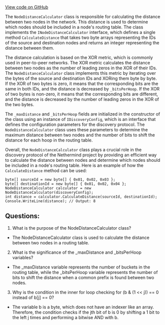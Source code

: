 [View code on GitHub](https://github.com/NethermindEth/nethermind/src/Nethermind/Nethermind.Network.Discovery/RoutingTable/NodeDistanceCalculator.cs)

The `NodeDistanceCalculator` class is responsible for calculating the distance between two nodes in the network. This distance is used to determine which nodes should be included in a node's routing table. The class implements the `INodeDistanceCalculator` interface, which defines a single method `CalculateDistance` that takes two byte arrays representing the IDs of the source and destination nodes and returns an integer representing the distance between them.

The distance calculation is based on the XOR metric, which is commonly used in peer-to-peer networks. The XOR metric calculates the distance between two nodes as the number of leading zeros in the XOR of their IDs. The `NodeDistanceCalculator` class implements this metric by iterating over the bytes of the source and destination IDs and XORing them byte by byte. If the XOR of two bytes is zero, it means that the corresponding bits are the same in both IDs, and the distance is decreased by `_bitsPerHoop`. If the XOR of two bytes is non-zero, it means that the corresponding bits are different, and the distance is decreased by the number of leading zeros in the XOR of the two bytes.

The `_maxDistance` and `_bitsPerHoop` fields are initialized in the constructor of the class using an instance of `IDiscoveryConfig`, which is an interface that defines the configuration parameters for the discovery protocol. The `NodeDistanceCalculator` class uses these parameters to determine the maximum distance between two nodes and the number of bits to shift the distance for each hoop in the routing table.

Overall, the `NodeDistanceCalculator` class plays a crucial role in the discovery protocol of the Nethermind project by providing an efficient way to calculate the distance between nodes and determine which nodes should be included in a node's routing table. Here is an example of how the `CalculateDistance` method can be used:

```
byte[] sourceId = new byte[] { 0x01, 0x02, 0x03 };
byte[] destinationId = new byte[] { 0x01, 0x02, 0x04 };
NodeDistanceCalculator calculator = new NodeDistanceCalculator(discoveryConfig);
int distance = calculator.CalculateDistance(sourceId, destinationId);
Console.WriteLine(distance); // Output: 8
```
## Questions: 
 1. What is the purpose of the NodeDistanceCalculator class?
- The NodeDistanceCalculator class is used to calculate the distance between two nodes in a routing table.

2. What is the significance of the _maxDistance and _bitsPerHoop variables?
- The _maxDistance variable represents the number of buckets in the routing table, while the _bitsPerHoop variable represents the number of bits to shift the distance when a common prefix is found between two nodes.

3. Why is the condition in the inner for loop checking for (b & (1 << j)) == 0 instead of b[j] == 0?
- The variable b is a byte, which does not have an indexer like an array. Therefore, the condition checks if the jth bit of b is 0 by shifting a 1 bit to the left j times and performing a bitwise AND with b.
